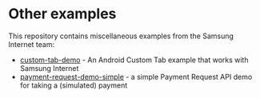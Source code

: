 # Other examples

This repository contains miscellaneous examples from the Samsung Internet team:

* [custom-tab-demo](custom-tab-demo/) - An Android Custom Tab example that works with Samsung Internet
* [payment-request-demo-simple](payment-request-demo-simple/) - a simple Payment Request API demo for taking a (simulated) payment

